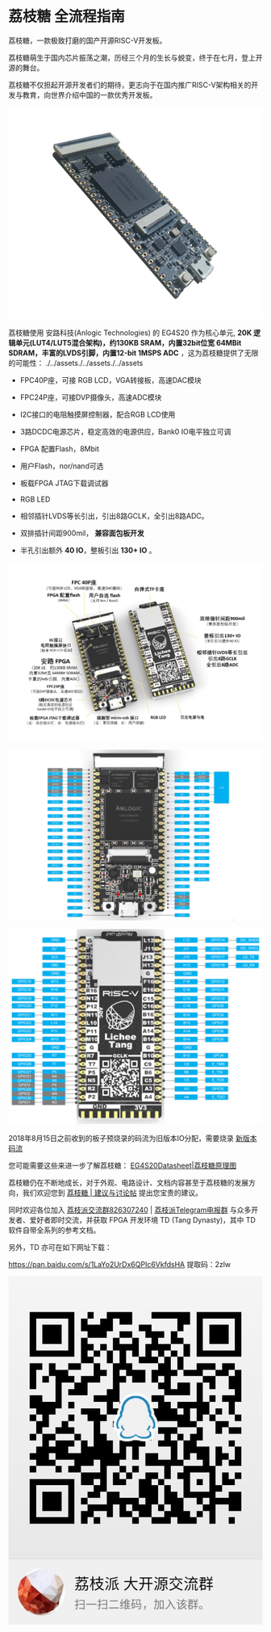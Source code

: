 # 荔枝糖 全流程指南


荔枝糖，一款极致打磨的国产开源RISC-V开发板。

荔枝糖萌生于国内芯片振荡之潮，历经三个月的生长与蜕变，终于在七月，登上开源的舞台。

荔枝糖不仅担起开源开发者们的期待，更志向于在国内推广RISC-V架构相关的开发与教育，向世界介绍中国的一款优秀开发板。

![](./../assets/material.png)


荔枝糖使用 安路科技(Anlogic Technologies) 的 EG4S20 作为核心单元, **20K
逻辑单元(LUT4/LUT5混合架构)，约130KB SRAM，内置32bit位宽 64MBit
SDRAM，丰富的LVDS引脚，内置12-bit 1MSPS ADC**
，这为荔枝糖提供了无限的可能性：
./../assets./../assets./../assets
-   FPC40P座，可接 RGB LCD，VGA转接板，高速DAC模块
-   FPC24P座，可接DVP摄像头，高速ADC模块
-   I2C接口的电阻触摸屏控制器，配合RGB LCD使用



-   3路DCDC电源芯片，稳定高效的电源供应，Bank0 IO电平独立可调
-   FPGA 配置Flash，8Mbit
-   用户Flash，nor/nand可选
-   板载FPGA JTAG下载调试器
-   RGB LED



-   相邻插针LVDS等长引出，引出8路GCLK，全引出8路ADC。
-   双排插针间距900mil， **兼容面包板开发** 
-   半孔引出额外 **40 IO**，整板引出 **130+ IO** 。

![荔枝糖资源图](./../assets./../assets./../assets/E203_function.png)


![荔枝糖引脚图(旧板,底面丝印较小版本)](./../assets./../assets/E203_pin.png)


![ 荔枝派引脚图(新板,底面丝印较大版本)](./../assets/Lichee-tang_NewIoMap.png)


2018年8月15日之前收到的板子预烧录的码流为旧版本IO分配，需要烧录
[新版本码流](./../assets/LicheeTangNewIoMap_BitStream.bit)

您可能需要这些来进一步了解荔枝糖： 
[EG4S20Datasheet](https://dl.sipeed.com/fileList/TANG/Primer/HDK/Datasheet/EG4S20_DataSheet_V1.4.pdf)|[荔枝糖原理图](https://dl.sipeed.com/fileList/TANG/Premier/HDK/LicheeTang_RV(Schematic).pdf)

荔枝糖仍在不断地成长，对于外观、电路设计、文档内容甚至于荔枝糖的发展方向，我们欢迎您到
[荔枝糖 | 建议与讨论帖](https://bbs.sipeed.com/category/3?search_ids=3&search_ids=28&search_ids=31&search_ids=30) 提出您宝贵的建议。

同时欢迎各位加入
[荔枝派交流群826307240](https://jq.qq.com/?_wv=1027&k=5uWO21P) | [荔枝派Telegram电报群](https://t.me/sipeed)
与众多开发者、爱好者即时交流，并获取 FPGA 开发环境 TD (Tang
Dynasty)，其中 TD 软件自带全系列的参考文档。

另外，TD 亦可在如下网址下载：

<https://pan.baidu.com/s/1LaYo2UrDx6QPIc6VkfdsHA> 提取码：2zlw

![](./../assets/QQ_Group_2.jpg)